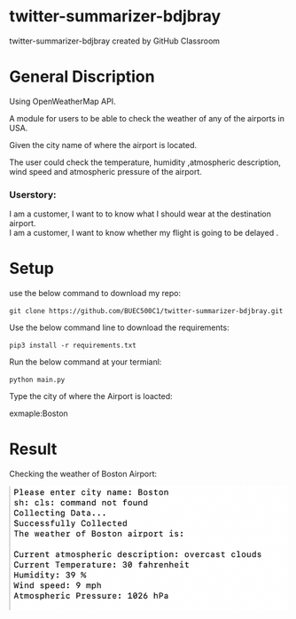 # twitter-summarizer-bdjbray
twitter-summarizer-bdjbray created by GitHub Classroom

# General Discription
Using OpenWeatherMap API.

A module for users to be able to check the weather of any of the airports in USA.

Given the city name of where the airport is located.

The user could check the temperature, humidity ,atmospheric description, wind speed and atmospheric pressure of the airport.

### Userstory:

I am a customer, I want to to know what I should wear at the destination airport.<br/>
I am a customer, I want to know whether my flight is going to be delayed .


# Setup

use the below command to download my repo:

`git clone https://github.com/BUEC500C1/twitter-summarizer-bdjbray.git`

Use the below command line to download the requirements:

`pip3 install -r requirements.txt`

Run the below command at your termianl:

`python main.py`

Type the city of where the Airport is loacted:

exmaple:Boston

# Result 
Checking the weather of Boston Airport:

![image](https://github.com/BUEC500C1/twitter-summarizer-bdjbray/blob/master/imgages/Boston.png)
